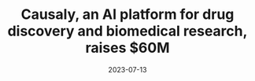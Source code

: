 ---
external: true
url: https://techcrunch.com/2023/07/13/causaly-an-ai-platform-for-drug-discovery-and-biomedical-research-raises-60m/
title: Causaly, an AI platform for drug discovery and biomedical research, raises $60M
description: Causaly, a London startup that has built an AI platform to help researchers accelerate the development and testing of drugs, has raised $60 million, a Series B that will be going toward R&D and to continue building out its team.
date: 2023-07-13
icon: https://superb-rose-sheep.faviconkit.com/techcrunch.com/16
source: TechCrunch
---